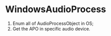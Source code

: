 # WindowsAudioProcess

1. Enum all of AudioProcessObject in OS;
2. Get the APO in specific audio device.
